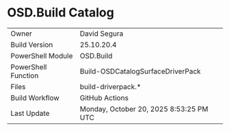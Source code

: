 ﻿# OSD.Build Catalog

| | |
|-|-|
| Owner | David Segura |
| Build Version | 25.10.20.4 |
| PowerShell Module | OSD.Build |
| PowerShell Function | Build-OSDCatalogSurfaceDriverPack |
| Files | build-driverpack.* |
| Build Workflow | GitHub Actions |
| Last Update | Monday, October 20, 2025 8:53:25 PM UTC |
